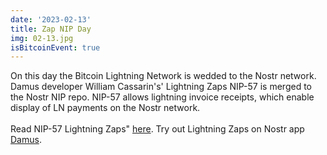 ```yaml
---
date: '2023-02-13'
title: Zap NIP Day
img: 02-13.jpg
isBitcoinEvent: true
---
```


On this day the Bitcoin Lightning Network is wedded to the Nostr network. Damus developer William Cassarin's' Lightning Zaps NIP-57 is merged to the Nostr NIP repo. NIP-57 allows lightning invoice receipts, which enable display of LN payments on the Nostr network.
<br/><br/>
Read NIP-57 Lightning Zaps" <a href="https://github.com/nostr-protocol/nips/commit/17ffd3ee4efa33c3f6abb4304d1c4dd998efc523" target="_blank">here</a>.
Try out Lightning Zaps on Nostr app <a href="https://damus.io" target="_blank">Damus</a>.
